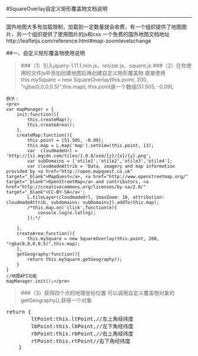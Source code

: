 #SquareOverlay自定义矩形覆盖物文档说明

------

国外地图大多有加载限制，加载到一定数量就会收费，有一个组织提供了地图图片，另一个组织提供了使用图片的js和css
一个免费的国外地图文档地址http://leafletjs.com/reference.html#map-zoomlevelschange


##一、自定义矩形覆盖物使用说明
>###（1）引入jquery-1.11.1.min.js、resizer.js、squere.js
    <link rel="stylesheet" href="http://cdn.leafletjs.com/leaflet-0.7.3/leaflet.css" />
    <link rel="stylesheet" href="css/demo.css"  type="text/css"/>
    <script src="http://cdn.leafletjs.com/leaflet-0.7.3/leaflet.js"></script>
>###（2）在你使用的文件js中添加创建地图后再创建自定义矩形覆盖物
    直接使用 this.mySquare = new SquareOverlay(this.point, 200, "rgba(0,0,0,0.5)",this.map);
    this.point是一个数组[51.505, -0.09];
    
    例子：
    <pre>
    var mapManager = {
        init:function(){
            this.createMap();
            this.createArea();
        },
        createMap:function(){
            this.point = [51.505, -0.09];
            this.map = L.map('map').setView(this.point, 13);
            var  cloudmadeUrl = 'http://{s}.mqcdn.com/tiles/1.0.0/osm/{z}/{x}/{y}.png';
            var	subDomains = ['otile1','otile2','otile3','otile4'];
            var	cloudmadeAttrib = 'Data, imagery and map information provided by <a href="http://open.mapquest.co.uk" target="_blank">MapQuest</a>, <a href="http://www.openstreetmap.org/" target="_blank">OpenStreetMap</a> and contributors, <a href="http://creativecommons.org/licenses/by-sa/2.0/" target="_blank">CC-BY-SA</a>';
            L.tileLayer(cloudmadeUrl, {maxZoom: 18, attribution: cloudmadeAttrib, subdomains: subDomains}).addTo(this.map);
            /*this.map.on('click',function(e){
                console.log(e.latlng);
            });*/

        },
        createArea:function(){
            this.mySquare = new SquareOverlay(this.point, 200, "rgba(0,0,0,0.5)",this.map);
        },
        getGeography:function(){
            return this.mySquare.getGeography();
        }
    }
    //地图API功能
    mapManager.init();</pre>
>###（3）获得四个点的地理坐标位置
可以调用自定义覆盖物对象的getGeography(),获得一个对象
<pre>return {
        ltPoint:this.ltPoint,//左上角经纬度
        lbPoint:this.lbPoint,//左下角经纬度
        rbPoint:this.rbPoint,//右上角经纬度
        rtPoint:this.rtPoint//右下角经纬度
    }</pre>